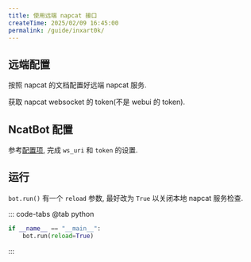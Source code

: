 ```yaml
---
title: 使用远端 napcat 接口
createTime: 2025/02/09 16:45:00
permalink: /guide/inxart0k/
---
```


## 远端配置

按照 napcat 的文档配置好远端 napcat 服务.

获取 napcat websocket 的 token(不是 webui 的 token).

## NcatBot 配置

参考[配置项](../2.%20配置项.md), 完成 `ws_uri` 和 `token` 的设置.

## 运行

`bot.run()` 有一个 `reload` 参数, 最好改为 `True` 以关闭本地 napcat 服务检查.

::: code-tabs
@tab python
```python
if __name__ == "__main__":
    bot.run(reload=True)
```
:::